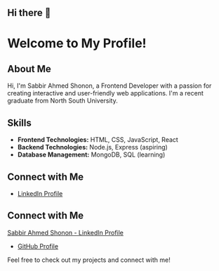 ## Hi there 👋
# Welcome to My Profile!

## About Me
Hi, I'm Sabbir Ahmed Shonon, a Frontend Developer with a passion for creating interactive and user-friendly web applications. I'm a recent graduate from North South University.

## Skills
- **Frontend Technologies:** HTML, CSS, JavaScript, React
- **Backend Technologies:** Node.js, Express (aspiring)
- **Database Management:** MongoDB, SQL (learning)

<!--## Previous Work
### Project 1: [Project Title](link-to-your-project)
- Brief description of the project and technologies used.

### Project 2: [Project Title](link-to-your-project)
- Brief description of the project and technologies used.

### Project 3: [Project Title](link-to-your-project)
- Brief description of the project and technologies used. -->

## Connect with Me
- [LinkedIn Profile](https://bd.linkedin.com/in/sabbirahmedshonon)
## Connect with Me
[Sabbir Ahmed Shonon - LinkedIn Profile](https://bd.linkedin.com/in/sabbirahmedshonon?trk=profile-badge)

- [GitHub Profile](https://github.com/sabbirshonon)

Feel free to check out my projects and connect with me!
